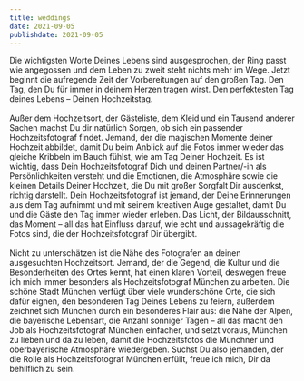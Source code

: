 ```yaml
---
title: weddings
date: 2021-09-05
publishdate: 2021-09-05
---
```

Die wichtigsten Worte Deines Lebens sind ausgesprochen, der Ring passt wie angegossen
und dem Leben zu zweit steht nichts mehr im Wege. Jetzt beginnt die aufregende Zeit der
Vorbereitungen auf den großen Tag. Den Tag, den Du für immer in deinem Herzen tragen
wirst. Den perfektesten Tag deines Lebens – Deinen Hochzeitstag.<br><br> Außer dem
Hochzeitsort, der Gästeliste, dem Kleid und ein Tausend anderer Sachen machst Du dir
natürlich Sorgen, ob sich ein passender Hochzeitsfotograf findet. Jemand, der die
magischen Momente deiner Hochzeit abbildet, damit Du beim Anblick auf die Fotos immer
wieder das gleiche Kribbeln im Bauch fühlst, wie am Tag Deiner Hochzeit. Es ist wichtig,
dass Dein Hochzeitsfotograf Dich und deinen Partner/-in als Persönlichkeiten versteht
und die Emotionen, die Atmosphäre sowie die kleinen Details Deiner Hochzeit, die Du mit
großer Sorgfalt Dir ausdenkst, richtig darstellt. Dein Hochzeitsfotograf ist jemand, der
Deine Erinnerungen aus dem Tag aufnimmt und mit seinem kreativen Auge gestaltet, damit
Du und die Gäste den Tag immer wieder erleben. Das Licht, der Bildausschnitt, das Moment
– all das hat Einfluss darauf, wie echt und aussagekräftig die Fotos sind, die der
Hochzeitsfotograf Dir übergibt.<br><br> Nicht zu unterschätzen ist die Nähe des
Fotografen an deinen ausgesuchten Hochzeitsort. Jemand, der die Gegend, die Kultur und
die Besonderheiten des Ortes kennt, hat einen klaren Vorteil, deswegen freue ich mich
immer besonders als Hochzeitsfotograf München zu arbeiten. Die schöne Stadt München
verfügt über viele wunderschöne Orte, die sich dafür eignen, den besonderen Tag Deines
Lebens zu feiern, außerdem zeichnet sich München durch ein besonderes Flair aus: die
Nähe der Alpen, die bayerische Lebensart, die Anzahl sonniger Tagen – all das macht den
Job als Hochzeitsfotograf München einfacher, und setzt voraus, München zu lieben und da
zu leben, damit die Hochzeitsfotos die Münchner und oberbayerische Atmosphäre
wiedergeben. Suchst Du also jemanden, der die Rolle als Hochzeitsfotograf München
erfüllt, freue ich mich, Dir da behilflich zu sein.
